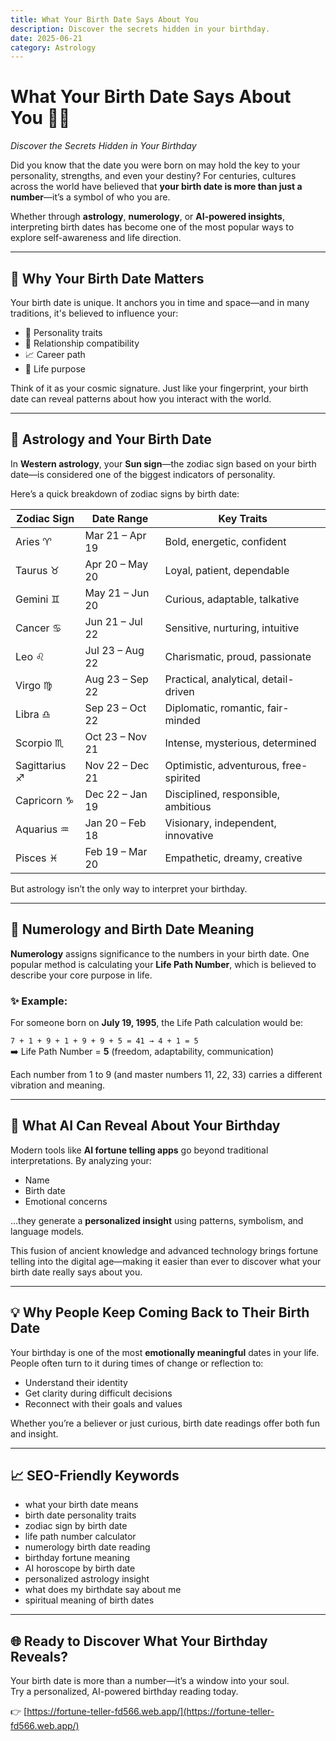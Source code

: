 ```yaml
---
title: What Your Birth Date Says About You
description: Discover the secrets hidden in your birthday.
date: 2025-06-21
category: Astrology
---
```


# What Your Birth Date Says About You 🎂✨

_Discover the Secrets Hidden in Your Birthday_

Did you know that the date you were born on may hold the key to your personality, strengths, and even your destiny? For centuries, cultures across the world have believed that **your birth date is more than just a number**—it’s a symbol of who you are.

Whether through **astrology**, **numerology**, or **AI-powered insights**, interpreting birth dates has become one of the most popular ways to explore self-awareness and life direction.

---

## 📅 Why Your Birth Date Matters

Your birth date is unique. It anchors you in time and space—and in many traditions, it's believed to influence your:

- 🧠 Personality traits
- 💖 Relationship compatibility
- 📈 Career path
- 🔮 Life purpose

Think of it as your cosmic signature. Just like your fingerprint, your birth date can reveal patterns about how you interact with the world.

---

## 🌌 Astrology and Your Birth Date

In **Western astrology**, your **Sun sign**—the zodiac sign based on your birth date—is considered one of the biggest indicators of personality.

Here’s a quick breakdown of zodiac signs by birth date:

| Zodiac Sign     | Date Range      | Key Traits                             |
| --------------- | --------------- | -------------------------------------- |
| Aries ♈️       | Mar 21 – Apr 19 | Bold, energetic, confident             |
| Taurus ♉️      | Apr 20 – May 20 | Loyal, patient, dependable             |
| Gemini ♊️      | May 21 – Jun 20 | Curious, adaptable, talkative          |
| Cancer ♋️      | Jun 21 – Jul 22 | Sensitive, nurturing, intuitive        |
| Leo ♌️         | Jul 23 – Aug 22 | Charismatic, proud, passionate         |
| Virgo ♍️       | Aug 23 – Sep 22 | Practical, analytical, detail-driven   |
| Libra ♎️       | Sep 23 – Oct 22 | Diplomatic, romantic, fair-minded      |
| Scorpio ♏️     | Oct 23 – Nov 21 | Intense, mysterious, determined        |
| Sagittarius ♐️ | Nov 22 – Dec 21 | Optimistic, adventurous, free-spirited |
| Capricorn ♑️   | Dec 22 – Jan 19 | Disciplined, responsible, ambitious    |
| Aquarius ♒️    | Jan 20 – Feb 18 | Visionary, independent, innovative     |
| Pisces ♓️      | Feb 19 – Mar 20 | Empathetic, dreamy, creative           |

But astrology isn’t the only way to interpret your birthday.

---

## 🔢 Numerology and Birth Date Meaning

**Numerology** assigns significance to the numbers in your birth date. One popular method is calculating your **Life Path Number**, which is believed to describe your core purpose in life.

### ✨ Example:

For someone born on **July 19, 1995**, the Life Path calculation would be:

`7 + 1 + 9 + 1 + 9 + 9 + 5 = 41 → 4 + 1 = 5`  
➡️ Life Path Number = **5** (freedom, adaptability, communication)

Each number from 1 to 9 (and master numbers 11, 22, 33) carries a different vibration and meaning.

---

## 🤖 What AI Can Reveal About Your Birthday

Modern tools like **AI fortune telling apps** go beyond traditional interpretations. By analyzing your:

- Name
- Birth date
- Emotional concerns

…they generate a **personalized insight** using patterns, symbolism, and language models.

This fusion of ancient knowledge and advanced technology brings fortune telling into the digital age—making it easier than ever to discover what your birth date really says about you.

---

## 💡 Why People Keep Coming Back to Their Birth Date

Your birthday is one of the most **emotionally meaningful** dates in your life. People often turn to it during times of change or reflection to:

- Understand their identity
- Get clarity during difficult decisions
- Reconnect with their goals and values

Whether you’re a believer or just curious, birth date readings offer both fun and insight.

---

## 📈 SEO-Friendly Keywords

- what your birth date means
- birth date personality traits
- zodiac sign by birth date
- life path number calculator
- numerology birth date reading
- birthday fortune meaning
- AI horoscope by birth date
- personalized astrology insight
- what does my birthdate say about me
- spiritual meaning of birth dates

---

## 🌐 Ready to Discover What Your Birthday Reveals?

Your birth date is more than a number—it’s a window into your soul.  
Try a personalized, AI-powered birthday reading today.

👉 [https://fortune-teller-fd566.web.app/](https://fortune-teller-fd566.web.app/)
